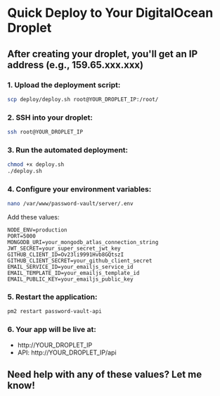 # Quick Deploy to Your DigitalOcean Droplet

## After creating your droplet, you'll get an IP address (e.g., 159.65.xxx.xxx)

### 1. Upload the deployment script:
```bash
scp deploy/deploy.sh root@YOUR_DROPLET_IP:/root/
```

### 2. SSH into your droplet:
```bash
ssh root@YOUR_DROPLET_IP
```

### 3. Run the automated deployment:
```bash
chmod +x deploy.sh
./deploy.sh
```

### 4. Configure your environment variables:
```bash
nano /var/www/password-vault/server/.env
```

Add these values:
```env
NODE_ENV=production
PORT=5000
MONGODB_URI=your_mongodb_atlas_connection_string
JWT_SECRET=your_super_secret_jwt_key
GITHUB_CLIENT_ID=Ov23li9991Hvb8GQtszI
GITHUB_CLIENT_SECRET=your_github_client_secret
EMAIL_SERVICE_ID=your_emailjs_service_id
EMAIL_TEMPLATE_ID=your_emailjs_template_id
EMAIL_PUBLIC_KEY=your_emailjs_public_key
```

### 5. Restart the application:
```bash
pm2 restart password-vault-api
```

### 6. Your app will be live at:
- http://YOUR_DROPLET_IP
- API: http://YOUR_DROPLET_IP/api

## Need help with any of these values? Let me know!
